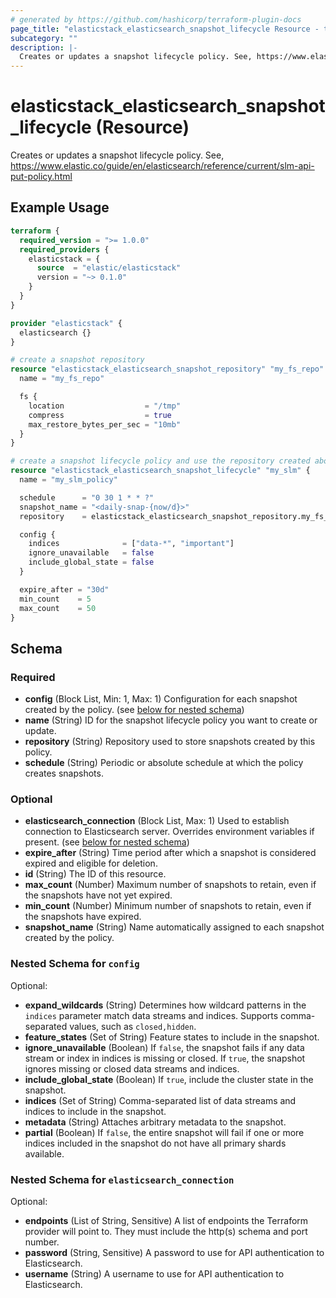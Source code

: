 ```yaml
---
# generated by https://github.com/hashicorp/terraform-plugin-docs
page_title: "elasticstack_elasticsearch_snapshot_lifecycle Resource - terraform-provider-elasticstack"
subcategory: ""
description: |-
  Creates or updates a snapshot lifecycle policy. See, https://www.elastic.co/guide/en/elasticsearch/reference/current/slm-api-put-policy.html
---
```


# elasticstack_elasticsearch_snapshot_lifecycle (Resource)

Creates or updates a snapshot lifecycle policy. See, https://www.elastic.co/guide/en/elasticsearch/reference/current/slm-api-put-policy.html

## Example Usage

```terraform
terraform {
  required_version = ">= 1.0.0"
  required_providers {
    elasticstack = {
      source  = "elastic/elasticstack"
      version = "~> 0.1.0"
    }
  }
}

provider "elasticstack" {
  elasticsearch {}
}

# create a snapshot repository
resource "elasticstack_elasticsearch_snapshot_repository" "my_fs_repo" {
  name = "my_fs_repo"

  fs {
    location                  = "/tmp"
    compress                  = true
    max_restore_bytes_per_sec = "10mb"
  }
}

# create a snapshot lifecycle policy and use the repository created above to store our snapshots
resource "elasticstack_elasticsearch_snapshot_lifecycle" "my_slm" {
  name = "my_slm_policy"

  schedule      = "0 30 1 * * ?"
  snapshot_name = "<daily-snap-{now/d}>"
  repository    = elasticstack_elasticsearch_snapshot_repository.my_fs_repo.name

  config {
    indices              = ["data-*", "important"]
    ignore_unavailable   = false
    include_global_state = false
  }

  expire_after = "30d"
  min_count    = 5
  max_count    = 50
}
```

<!-- schema generated by tfplugindocs -->
## Schema

### Required

- **config** (Block List, Min: 1, Max: 1) Configuration for each snapshot created by the policy. (see [below for nested schema](#nestedblock--config))
- **name** (String) ID for the snapshot lifecycle policy you want to create or update.
- **repository** (String) Repository used to store snapshots created by this policy.
- **schedule** (String) Periodic or absolute schedule at which the policy creates snapshots.

### Optional

- **elasticsearch_connection** (Block List, Max: 1) Used to establish connection to Elasticsearch server. Overrides environment variables if present. (see [below for nested schema](#nestedblock--elasticsearch_connection))
- **expire_after** (String) Time period after which a snapshot is considered expired and eligible for deletion.
- **id** (String) The ID of this resource.
- **max_count** (Number) Maximum number of snapshots to retain, even if the snapshots have not yet expired.
- **min_count** (Number) Minimum number of snapshots to retain, even if the snapshots have expired.
- **snapshot_name** (String) Name automatically assigned to each snapshot created by the policy.

<a id="nestedblock--config"></a>
### Nested Schema for `config`

Optional:

- **expand_wildcards** (String) Determines how wildcard patterns in the `indices` parameter match data streams and indices. Supports comma-separated values, such as `closed,hidden`.
- **feature_states** (Set of String) Feature states to include in the snapshot.
- **ignore_unavailable** (Boolean) If `false`, the snapshot fails if any data stream or index in indices is missing or closed. If `true`, the snapshot ignores missing or closed data streams and indices.
- **include_global_state** (Boolean) If `true`, include the cluster state in the snapshot.
- **indices** (Set of String) Comma-separated list of data streams and indices to include in the snapshot.
- **metadata** (String) Attaches arbitrary metadata to the snapshot.
- **partial** (Boolean) If `false`, the entire snapshot will fail if one or more indices included in the snapshot do not have all primary shards available.


<a id="nestedblock--elasticsearch_connection"></a>
### Nested Schema for `elasticsearch_connection`

Optional:

- **endpoints** (List of String, Sensitive) A list of endpoints the Terraform provider will point to. They must include the http(s) schema and port number.
- **password** (String, Sensitive) A password to use for API authentication to Elasticsearch.
- **username** (String) A username to use for API authentication to Elasticsearch.


